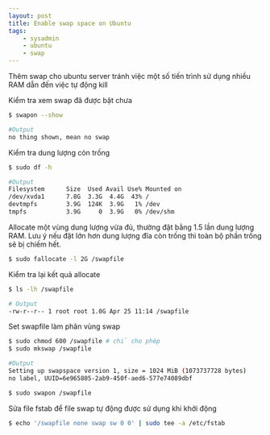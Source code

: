 ```yaml
---
layout: post
title: Enable swap space on Ubuntu
tags:
    - sysadmin
    - ubuntu
    - swap
---
```


Thêm swap cho ubuntu server tránh việc một số tiến trình sử dụng nhiều RAM dẫn đến việc tự động kill

Kiểm tra xem swap đã được bật chưa

```sh
$ swapon --show

#Output
no thing shown, mean no swap
```

Kiểm tra dung lượng còn trống

```sh
$ sudo df -h

#Output
Filesystem      Size  Used Avail Use% Mounted on
/dev/xvda1      7.8G  3.3G  4.4G  43% /
devtmpfs        3.9G  124K  3.9G   1% /dev
tmpfs           3.9G     0  3.9G   0% /dev/shm
```

Allocate một vùng dung lượng vừa đủ, thường đặt bằng 1.5 lần dung lượng RAM. Lưu ý nếu đặt lớn hơn dung lượng đĩa còn trống thì toàn bộ phần trống sẽ bị chiếm hết.

```sh
$ sudo fallocate -l 2G /swapfile
```

Kiểm tra lại kết quả allocate

```sh
$ ls -lh /swapfile

# Output
-rw-r--r-- 1 root root 1.0G Apr 25 11:14 /swapfile
```

Set swapfile làm phân vùng swap

```sh
$ sudo chmod 600 /swapfile # chỉ cho phép
$ sudo mkswap /swapfile

#Output
Setting up swapspace version 1, size = 1024 MiB (1073737728 bytes)
no label, UUID=6e965805-2ab9-450f-aed6-577e74089dbf

$ sudo swapon /swapfile
```

Sửa file fstab để file swap tự động được sử dụng khi khởi động

```sh
$ echo '/swapfile none swap sw 0 0' | sudo tee -a /etc/fstab
```
